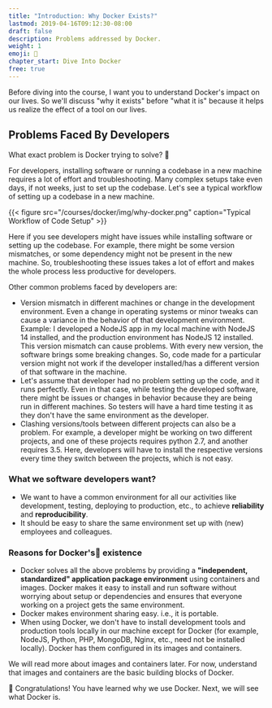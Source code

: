 ```yaml
---
title: "Introduction: Why Docker Exists?"
lastmod: 2019-04-16T09:12:30-08:00
draft: false
description: Problems addressed by Docker.
weight: 1
emoji: 📜
chapter_start: Dive Into Docker
free: true
---
```


Before diving into the course, I want you to understand Docker's impact on our lives. So we'll discuss "why it exists" before "what it is" because it helps us realize the effect of a tool on our lives.


## Problems Faced By Developers

What exact problem is Docker trying to solve? 🧐 

For developers, installing software or running a codebase in a new machine requires a lot of effort and troubleshooting. Many complex setups take even days, if not weeks, just to set up the codebase. Let's see a typical workflow of setting up a codebase in a new machine.

{{< figure src="/courses/docker/img/why-docker.png" caption="Typical Workflow of Code Setup" >}}


Here if you see developers might have issues while installing software or setting up the codebase. For example, there might be some version mismatches, or some dependency might not be present in the new machine. So, troubleshooting these issues takes a lot of effort and makes the whole process less productive for developers. 

Other common problems faced by developers are:
- Version mismatch in different machines or change in the development environment. Even a change in operating systems or minor tweaks can cause a variance in the behavior of that development environment. Example: I developed a NodeJS app in my local machine with NodeJS 14 installed, and the production environment has NodeJS 12 installed. This version mismatch can cause problems. With every new version, the software brings some breaking changes. So, code made for a particular version might not work if the developer installed/has a different version of that software in the machine.
- Let's assume that developer had no problem setting up the code, and it runs perfectly. Even in that case, while testing the developed software, there might be issues or changes in behavior because they are being run in different machines. So testers will have a hard time testing it as they don't have the same environment as the developer. 
- Clashing versions/tools between different projects can also be a problem. For example, a developer might be working on two different projects, and one of these projects requires python 2.7, and another requires 3.5. Here, developers will have to install the respective versions every time they switch between the projects, which is not easy.

### What we software developers want?
- We want to have a common environment for all our activities like development, testing, deploying to production, etc., to achieve **reliability** and **reproducibility**.
- It should be easy to share the same environment set up with (new) employees and colleagues.


### Reasons for Docker's🐳 existence
- Docker solves all the above problems by providing a **"independent, standardized" application package environment** using containers and images. Docker makes it easy to install and run software without worrying about setup or dependencies and ensures that everyone working on a project gets the same environment. 
- Docker makes environment sharing easy. i.e., it is portable. 
- When using Docker, we don't have to install development tools and production tools locally in our machine except for Docker (for example, NodeJS, Python, PHP, MongoDB, Nginx, etc., need not be installed locally). Docker has them configured in its images and containers.

We will read more about images and containers later. For now, understand that images and containers are the basic building blocks of Docker.

🥳 Congratulations! You have learned why we use Docker. Next, we will see what Docker is.